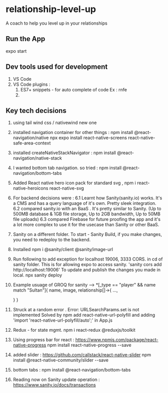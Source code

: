 # relationship-level-up
A coach to help you level up in your relationships


## Run the App
expo start 

## Dev tools used for development
1. VS Code 
2. VS Code plugins :
   1. ES7+ snippets - for auto complete of code Ex : rnfe  
   2. 

## Key tech decisions 
1. using tail wind css / nativewind new one
2. installed navigation container for other things : 
    npm install @react-navigation/native
    npx expo install react-native-screens react-native-safe-area-context
3. installed createNativeStackNavigator : npm install @react-navigation/native-stack
4. I wanted bottom tab navigation. so tried : npm install @react-navigation/bottom-tabs
5. Added React native hero icon pack for standard svg , npm i react-native-heroicons react-native-svg
6. For backend decisions were :
    6.1  Learnt how Sanity(sanity.io) works. It's a CMS and has a query language of it's own. Pretty sleek integration.
    6.2 compared sanity.io with an BaaS . It's pretty similar to Sanity. (Up to 500MB database & 1GB file storage, Up to 2GB bandwidth, Up to 50MB file uploads)
    6.3 compared Firebase for future proofing the app and it's a lot more complex to use it for the usecase than Sanity or other BaaS. 
7. Sanity on a different folder. To start - Sanity Build, if you make changes, you need to redeploy to the backend.
8. Installed npm i @sanity/client @sanity/image-url
9. Run following to  add exception for localhost 19006, 3333 CORS. in cd of sanity folder. This is for allowing expo to access sanity. 'sanity cors add http://localhost:19006'
    To update and publish the changes you made in local. 
    npx sanity deploy
10. Example usuage of GROQ for sanity -->
    *[_type == "player" && name match "Sultan"]{
  name,
    image,
    relationship[]->{
      ...,
      
    }
    }
11.   Struck at a random error . Error: URLSearchParams.set is not implemented
    Solved by npm add react-native-url-polyfill and adding 'import 'react-native-url-polyfill/auto';' in App.js
12.  Redux - for state mgmt.
    npm i react-redux @reduxjs/toolkit
13. Using progress bar for react : https://www.npmjs.com/package/react-native-progress
    npm install react-native-progress --save
14. added slider : https://github.com/callstack/react-native-slider
    npm install @react-native-community/slider --save

15. bottom tabs : npm install @react-navigation/bottom-tabs
16. Reading now on Sanity update operation : https://www.sanity.io/docs/transactions